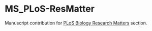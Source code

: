 # MS_PLoS-ResMatter
Manuscript contribution for [PLoS Biology Research Matters](http://blogs.plos.org/plos/2015/06/research-matters/) section.
